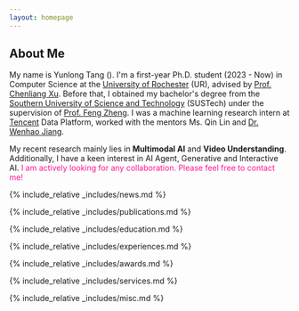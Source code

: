 ```yaml
---
layout: homepage
---
```

<div id="home"></div>

## About Me

My name is Yunlong Tang (<a id="about-me" href='https://translate.google.com/?sl=auto&tl=en&text=%E5%94%90%E4%BA%91%E9%BE%99'><i class="fa fa-volume-up" aria-hidden="true" style="color:deeppink;"></i></a>). 
I'm a first-year Ph.D. student (2023 - Now) in Computer Science at the [University of Rochester](https://www.rochester.edu/) (UR), advised by [Prof. Chenliang Xu](https://www.cs.rochester.edu/~cxu22/index.html). 
Before that, I obtained my bachelor's degree from the [Southern University of Science and Technology](https://www.sustech.edu.cn/en/) (SUSTech) under the supervision of [Prof. Feng Zheng](https://faculty.sustech.edu.cn/fengzheng/en). 
I was a machine learning research intern at [Tencent](https://www.tencent.com/en-us/about.html) Data Platform, worked with the mentors Ms. Qin Lin and [Dr. Wenhao Jiang](https://scholar.google.com/citations?user=rAlT64IAAAAJ&hl=en).

My recent research mainly lies in **Multimodal AI** and **Video Understanding**. Additionally, I have a keen interest in AI Agent, Generative and Interactive AI.
<span style="color:deeppink;">I am actively looking for any collaboration. Please feel free to contact me!</span>

<!-- ## Research Interests -->

<!-- - **Computer Vision:** image recognition, image generation, video captioning
- **Machine Learning:** meta-learning, incremental learning, transfer learning -->

{% include_relative _includes/news.md %}

{% include_relative _includes/publications.md %}

{% include_relative _includes/education.md %}

{% include_relative _includes/experiences.md %}

{% include_relative _includes/awards.md %}

{% include_relative _includes/services.md %}

{% include_relative _includes/misc.md %}

